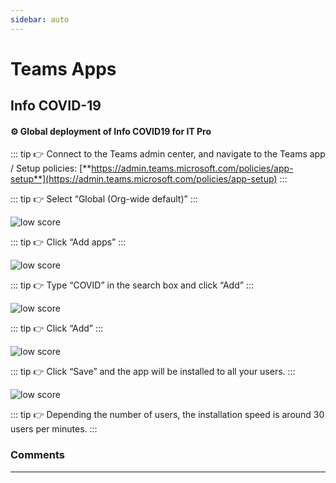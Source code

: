 ```yaml
---
sidebar: auto
---
```


# Teams Apps

## Info COVID-19

#### ⚙️ Global deployment of Info COVID19 for IT Pro

::: tip 👉 
Connect to the Teams admin center, and navigate to the Teams app / Setup policies: [**https://admin.teams.microsoft.com/policies/app-setup**](https://admin.teams.microsoft.com/policies/app-setup)
:::

::: tip 👉 
Select “Global (Org-wide default)”
:::

<div class="image_center">
  <img :src="$withBase('/assets/img/en/covid1.jpg')" alt="low score">
</div>

::: tip 👉 
Click “Add apps”
:::

<div class="image_center">
  <img :src="$withBase('/assets/img/en/covid2.jpg')" alt="low score">
</div>

::: tip 👉 
Type “COVID” in the search box and click “Add”
:::

<div class="image_center">
  <img :src="$withBase('/assets/img/en/covid3.jpg')" alt="low score">
</div>

::: tip  👉
Click “Add”
:::

<div class="image_center">
  <img :src="$withBase('/assets/img/en/covid4.jpg')" alt="low score">
</div>

::: tip 👉 
Click “Save” and the app will be installed to all your users.
:::

<div class="image_center">
  <img :src="$withBase('/assets/img/en/covid5.jpg')" alt="low score">
</div>

::: tip 👉 
Depending the number of users, the installation speed is around 30 users per minutes.
:::



### Comments
---
<div id="disqus_thread"></div>

<script>

export default {
  mounted () {

    var disqus_config = function () {
      this.page.url = "https://docs.witivio.com";  // Replace PAGE_URL with your page's canonical URL variable
      this.page.identifier = "witivio_#52"; // Replace PAGE_IDENTIFIER with your page's unique identifier variable
    };

(function() { // DON'T EDIT BELOW THIS LINE
var d = document, s = d.createElement('script');
s.src = 'https://docs-witivio.disqus.com/embed.js';
s.setAttribute('data-timestamp', +new Date());
(d.head || d.body).appendChild(s);
})();
  }
}
</script>